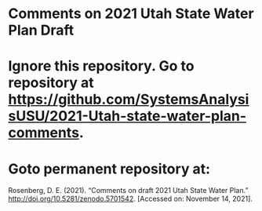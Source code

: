 # Comments on 2021 Utah State Water Plan Draft 

# Ignore this repository. Go to repository at https://github.com/SystemsAnalysisUSU/2021-Utah-state-water-plan-comments.

# Goto permanent repository at:

Rosenberg, D. E. (2021). “Comments on draft 2021 Utah State Water Plan.” http://doi.org/10.5281/zenodo.5701542. [Accessed on: November 14, 2021].